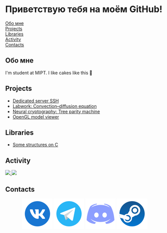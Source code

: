 # Приветствую тебя на моём GitHub!

[Обо мне](#about-me)</br>
[Projects](#projects)</br>
[Libraries](#libraries)</br>
[Activity](#activity)</br>
[Contacts](#contacts)</br>

<h2 id="about-me">Обо мне</h2>

I'm student at MIPT. I like cakes like this :cake:

## Projects

* <a href="https://github.com/Ger0r0r/Server-SSH">Dedicated server SSH</a>
* <a href="https://github.com/Ger0r0r/Course_labwork_CompMath">Labwork: Convection–diffusion equation</a>
* <a href="https://github.com/Ger0r0r/InfoSec">Neural cryptography: Tree parity machine</a>
* <a href="https://github.com/Ger0r0r/OpenGL_test">OpenGL model viewer</a>



## Libraries

* <a href="https://github.com/Ger0r0r/C_libs">Some structures on C</a>

## Activity

<a href="https://github.com/ger0r0r">
  <img height="50%" src="https://github-readme-stats.vercel.app/api?username=Ger0r0r&theme=algolia&show_icons=true" />
  <img height="50%" src="https://github-readme-stats.vercel.app/api/top-langs/?username=Ger0r0r&theme=algolia&layout=compact" />
</a>

## Contacts

<p align="center">
	<a href="https://vk.com/geroror"><img src="vk-96.png" alt="Vkontakte"/></a>
	<a href="https://t.me/Ger0r0r"><img src="telegram-96.png" alt="Telegram"/></a>
	<a href="https://discordapp.com/users/360460703364284416/"><img src="discord-96.png" alt="Discord"/></a>
	<a href="https://steamcommunity.com/profiles/76561198244558474/"><img src="steam-96.png" alt="Steam"/></a>
	
</p>
